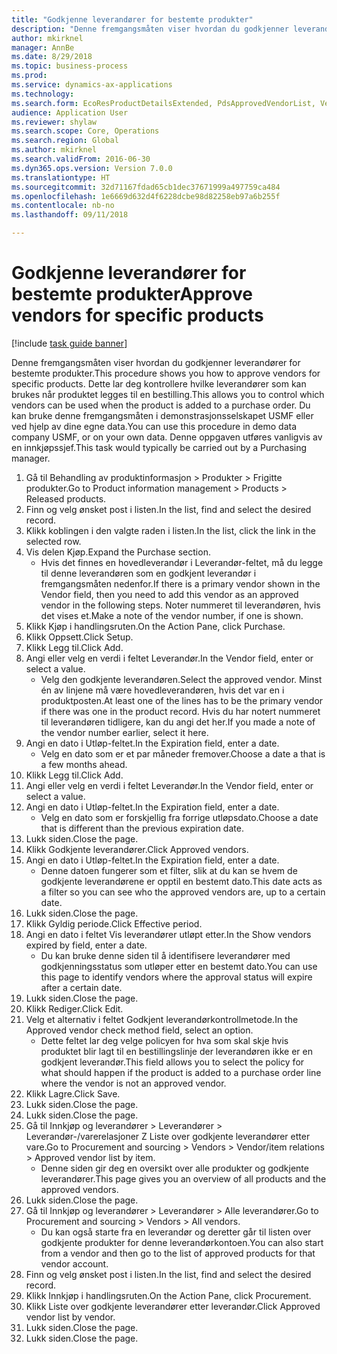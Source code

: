 ```yaml
--- 
title: "Godkjenne leverandører for bestemte produkter"
description: "Denne fremgangsmåten viser hvordan du godkjenner leverandører for bestemte produkter."
author: mkirknel
manager: AnnBe
ms.date: 8/29/2018
ms.topic: business-process
ms.prod: 
ms.service: dynamics-ax-applications
ms.technology: 
ms.search.form: EcoResProductDetailsExtended, PdsApprovedVendorList, VendTable
audience: Application User
ms.reviewer: shylaw
ms.search.scope: Core, Operations
ms.search.region: Global
ms.author: mkirknel
ms.search.validFrom: 2016-06-30
ms.dyn365.ops.version: Version 7.0.0
ms.translationtype: HT
ms.sourcegitcommit: 32d71167fdad65cb1dec37671999a497759ca484
ms.openlocfilehash: 1e6669d632d4f6228dcbe98d82258eb97a6b255f
ms.contentlocale: nb-no
ms.lasthandoff: 09/11/2018

---
```

# <a name="approve-vendors-for-specific-products"></a><span data-ttu-id="91bad-103">Godkjenne leverandører for bestemte produkter</span><span class="sxs-lookup"><span data-stu-id="91bad-103">Approve vendors for specific products</span></span>

[!include [task guide banner](../../includes/task-guide-banner.md)]

<span data-ttu-id="91bad-104">Denne fremgangsmåten viser hvordan du godkjenner leverandører for bestemte produkter.</span><span class="sxs-lookup"><span data-stu-id="91bad-104">This procedure shows you how to approve vendors for specific products.</span></span> <span data-ttu-id="91bad-105">Dette lar deg kontrollere hvilke leverandører som kan brukes når produktet legges til en bestilling.</span><span class="sxs-lookup"><span data-stu-id="91bad-105">This allows you to control which vendors can be used when the product is added to a purchase order.</span></span> <span data-ttu-id="91bad-106">Du kan bruke denne fremgangsmåten i demonstrasjonsselskapet USMF eller ved hjelp av dine egne data.</span><span class="sxs-lookup"><span data-stu-id="91bad-106">You can use this procedure in demo data company USMF, or on your own data.</span></span> <span data-ttu-id="91bad-107">Denne oppgaven utføres vanligvis av en innkjøpssjef.</span><span class="sxs-lookup"><span data-stu-id="91bad-107">This task would typically be carried out by a Purchasing manager.</span></span>

1. <span data-ttu-id="91bad-108">Gå til Behandling av produktinformasjon > Produkter > Frigitte produkter.</span><span class="sxs-lookup"><span data-stu-id="91bad-108">Go to Product information management > Products > Released products.</span></span>
2. <span data-ttu-id="91bad-109">Finn og velg ønsket post i listen.</span><span class="sxs-lookup"><span data-stu-id="91bad-109">In the list, find and select the desired record.</span></span>
3. <span data-ttu-id="91bad-110">Klikk koblingen i den valgte raden i listen.</span><span class="sxs-lookup"><span data-stu-id="91bad-110">In the list, click the link in the selected row.</span></span>
4. <span data-ttu-id="91bad-111">Vis delen Kjøp.</span><span class="sxs-lookup"><span data-stu-id="91bad-111">Expand the Purchase section.</span></span>
    * <span data-ttu-id="91bad-112">Hvis det finnes en hovedleverandør i Leverandør-feltet, må du legge til denne leverandøren som en godkjent leverandør i fremgangsmåten nedenfor.</span><span class="sxs-lookup"><span data-stu-id="91bad-112">If there is a primary vendor shown in the Vendor field, then you need to add this vendor as an approved vendor in the following steps.</span></span> <span data-ttu-id="91bad-113">Noter nummeret til leverandøren, hvis det vises et.</span><span class="sxs-lookup"><span data-stu-id="91bad-113">Make a note of the vendor number, if one is shown.</span></span>  
5. <span data-ttu-id="91bad-114">Klikk Kjøp i handlingsruten.</span><span class="sxs-lookup"><span data-stu-id="91bad-114">On the Action Pane, click Purchase.</span></span>
6. <span data-ttu-id="91bad-115">Klikk Oppsett.</span><span class="sxs-lookup"><span data-stu-id="91bad-115">Click Setup.</span></span>
7. <span data-ttu-id="91bad-116">Klikk Legg til.</span><span class="sxs-lookup"><span data-stu-id="91bad-116">Click Add.</span></span>
8. <span data-ttu-id="91bad-117">Angi eller velg en verdi i feltet Leverandør.</span><span class="sxs-lookup"><span data-stu-id="91bad-117">In the Vendor field, enter or select a value.</span></span>
    * <span data-ttu-id="91bad-118">Velg den godkjente leverandøren.</span><span class="sxs-lookup"><span data-stu-id="91bad-118">Select the approved vendor.</span></span> <span data-ttu-id="91bad-119">Minst én av linjene må være hovedleverandøren, hvis det var en i produktposten.</span><span class="sxs-lookup"><span data-stu-id="91bad-119">At least one of the lines has to be the primary vendor if there was one in the product record.</span></span> <span data-ttu-id="91bad-120">Hvis du har notert nummeret til leverandøren tidligere, kan du angi det her.</span><span class="sxs-lookup"><span data-stu-id="91bad-120">If you made a note of the vendor number earlier, select it here.</span></span>  
9. <span data-ttu-id="91bad-121">Angi en dato i Utløp-feltet.</span><span class="sxs-lookup"><span data-stu-id="91bad-121">In the Expiration field, enter a date.</span></span>
    * <span data-ttu-id="91bad-122">Velg en dato som er et par måneder fremover.</span><span class="sxs-lookup"><span data-stu-id="91bad-122">Choose a date a that is a few months ahead.</span></span>  
10. <span data-ttu-id="91bad-123">Klikk Legg til.</span><span class="sxs-lookup"><span data-stu-id="91bad-123">Click Add.</span></span>
11. <span data-ttu-id="91bad-124">Angi eller velg en verdi i feltet Leverandør.</span><span class="sxs-lookup"><span data-stu-id="91bad-124">In the Vendor field, enter or select a value.</span></span>
12. <span data-ttu-id="91bad-125">Angi en dato i Utløp-feltet.</span><span class="sxs-lookup"><span data-stu-id="91bad-125">In the Expiration field, enter a date.</span></span>
    * <span data-ttu-id="91bad-126">Velg en dato som er forskjellig fra forrige utløpsdato.</span><span class="sxs-lookup"><span data-stu-id="91bad-126">Choose a date that is different than the previous expiration date.</span></span>  
13. <span data-ttu-id="91bad-127">Lukk siden.</span><span class="sxs-lookup"><span data-stu-id="91bad-127">Close the page.</span></span>
14. <span data-ttu-id="91bad-128">Klikk Godkjente leverandører.</span><span class="sxs-lookup"><span data-stu-id="91bad-128">Click Approved vendors.</span></span>
15. <span data-ttu-id="91bad-129">Angi en dato i Utløp-feltet.</span><span class="sxs-lookup"><span data-stu-id="91bad-129">In the Expiration field, enter a date.</span></span>
    * <span data-ttu-id="91bad-130">Denne datoen fungerer som et filter, slik at du kan se hvem de godkjente leverandørene er opptil en bestemt dato.</span><span class="sxs-lookup"><span data-stu-id="91bad-130">This date acts as a filter so you can see who the approved vendors are, up to a certain date.</span></span>  
16. <span data-ttu-id="91bad-131">Lukk siden.</span><span class="sxs-lookup"><span data-stu-id="91bad-131">Close the page.</span></span>
17. <span data-ttu-id="91bad-132">Klikk Gyldig periode.</span><span class="sxs-lookup"><span data-stu-id="91bad-132">Click Effective period.</span></span>
18. <span data-ttu-id="91bad-133">Angi en dato i feltet Vis leverandører utløpt etter.</span><span class="sxs-lookup"><span data-stu-id="91bad-133">In the Show vendors expired by field, enter a date.</span></span>
    * <span data-ttu-id="91bad-134">Du kan bruke denne siden til å identifisere leverandører med godkjenningsstatus som utløper etter en bestemt dato.</span><span class="sxs-lookup"><span data-stu-id="91bad-134">You can use this page to identify vendors where the approval status will expire after a certain date.</span></span>  
19. <span data-ttu-id="91bad-135">Lukk siden.</span><span class="sxs-lookup"><span data-stu-id="91bad-135">Close the page.</span></span>
20. <span data-ttu-id="91bad-136">Klikk Rediger.</span><span class="sxs-lookup"><span data-stu-id="91bad-136">Click Edit.</span></span>
21. <span data-ttu-id="91bad-137">Velg et alternativ i feltet Godkjent leverandørkontrollmetode.</span><span class="sxs-lookup"><span data-stu-id="91bad-137">In the Approved vendor check method field, select an option.</span></span>
    * <span data-ttu-id="91bad-138">Dette feltet lar deg velge policyen for hva som skal skje hvis produktet blir lagt til en bestillingslinje der leverandøren ikke er en godkjent leverandør.</span><span class="sxs-lookup"><span data-stu-id="91bad-138">This field allows you to select the policy for what should happen if the product is added to a purchase order line where the vendor is not an approved vendor.</span></span>  
22. <span data-ttu-id="91bad-139">Klikk Lagre.</span><span class="sxs-lookup"><span data-stu-id="91bad-139">Click Save.</span></span>
23. <span data-ttu-id="91bad-140">Lukk siden.</span><span class="sxs-lookup"><span data-stu-id="91bad-140">Close the page.</span></span>
24. <span data-ttu-id="91bad-141">Lukk siden.</span><span class="sxs-lookup"><span data-stu-id="91bad-141">Close the page.</span></span>
25. <span data-ttu-id="91bad-142">Gå til Innkjøp og leverandører > Leverandører > Leverandør-/varerelasjoner Z Liste over godkjente leverandører etter vare.</span><span class="sxs-lookup"><span data-stu-id="91bad-142">Go to Procurement and sourcing > Vendors > Vendor/item relations > Approved vendor list by item.</span></span>
    * <span data-ttu-id="91bad-143">Denne siden gir deg en oversikt over alle produkter og godkjente leverandører.</span><span class="sxs-lookup"><span data-stu-id="91bad-143">This page gives you an overview of all products and the approved vendors.</span></span>  
26. <span data-ttu-id="91bad-144">Lukk siden.</span><span class="sxs-lookup"><span data-stu-id="91bad-144">Close the page.</span></span>
27. <span data-ttu-id="91bad-145">Gå til Innkjøp og leverandører > Leverandører > Alle leverandører.</span><span class="sxs-lookup"><span data-stu-id="91bad-145">Go to Procurement and sourcing > Vendors > All vendors.</span></span>
    * <span data-ttu-id="91bad-146">Du kan også starte fra en leverandør og deretter går til listen over godkjente produkter for denne leverandørkontoen.</span><span class="sxs-lookup"><span data-stu-id="91bad-146">You can also start from a vendor and then go to the list of approved products for that vendor account.</span></span>  
28. <span data-ttu-id="91bad-147">Finn og velg ønsket post i listen.</span><span class="sxs-lookup"><span data-stu-id="91bad-147">In the list, find and select the desired record.</span></span>
29. <span data-ttu-id="91bad-148">Klikk Innkjøp i handlingsruten.</span><span class="sxs-lookup"><span data-stu-id="91bad-148">On the Action Pane, click Procurement.</span></span>
30. <span data-ttu-id="91bad-149">Klikk Liste over godkjente leverandører etter leverandør.</span><span class="sxs-lookup"><span data-stu-id="91bad-149">Click Approved vendor list by vendor.</span></span>
31. <span data-ttu-id="91bad-150">Lukk siden.</span><span class="sxs-lookup"><span data-stu-id="91bad-150">Close the page.</span></span>
32. <span data-ttu-id="91bad-151">Lukk siden.</span><span class="sxs-lookup"><span data-stu-id="91bad-151">Close the page.</span></span>



